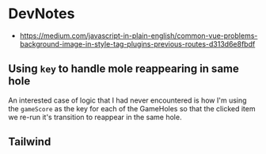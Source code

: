 # DevNotes

- <https://medium.com/javascript-in-plain-english/common-vue-problems-background-image-in-style-tag-plugins-previous-routes-d313d6e8fbdf>

## Using `key` to handle mole reappearing in same hole

An interested case of logic that I had never encountered is how I'm using the
`gameScore` as the key for each of the GameHoles so that the clicked item we
re-run it's transition to reappear in the same hole.

## Tailwind
